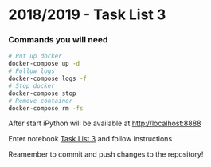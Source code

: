 # 2018/2019 - Task List 3

###  Commands you will need
```bash
# Put up docker
docker-compose up -d
# Follow logs
docker-compose logs -f
# Stop docker
docker-compose stop
# Remove container
docker-compose rm -fs
```

After start iPython will be available at [http://localhost:8888](http://localhost:8888)

Enter notebook  [Task List 3](http://localhost:8888/notebooks/Task%20List%203.ipynb) and follow instructions

Reamember to commit and push changes to the  repository!
